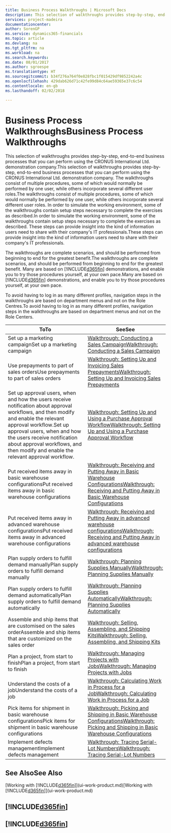 ```yaml
---
title: Business Process Walkthroughs | Microsoft Docs
description: This selection of walkthroughs provides step-by-step, end-to-end business processes that you can perform using the CRONUS International Ltd. demonstration company. The walkthroughs consist of multiple procedures, some of which would normally be performed by one user, while others incorporate several different user roles. In order to simulate the working environment, some of the walkthroughs contain setup steps necessary to complete the exercises as described. These steps can provide insight into the kind of information users need to share with their company's IT professionals.
services: project-madeira
documentationcenter: 
author: SorenGP
ms.service: dynamics365-financials
ms.topic: article
ms.devlang: na
ms.tgt_pltfrm: na
ms.workload: na
ms.search.keywords: 
ms.date: 08/01/2017
ms.author: sgroespe
ms.translationtype: HT
ms.sourcegitcommit: b34f276a764f0e828fbc1f015429df9852242a4c
ms.openlocfilehash: 429dab626d71c42fe99d84c64ae59365e37c6c54
ms.contentlocale: en-gb
ms.lasthandoff: 02/02/2018

---
```

# <a name="business-process-walkthroughs"></a><span data-ttu-id="7956c-106">Business Process Walkthroughs</span><span class="sxs-lookup"><span data-stu-id="7956c-106">Business Process Walkthroughs</span></span>
<span data-ttu-id="7956c-107">This selection of walkthroughs provides step-by-step, end-to-end business processes that you can perform using the CRONUS International Ltd. demonstration company.</span><span class="sxs-lookup"><span data-stu-id="7956c-107">This selection of walkthroughs provides step-by-step, end-to-end business processes that you can perform using the CRONUS International Ltd. demonstration company.</span></span> <span data-ttu-id="7956c-108">The walkthroughs consist of multiple procedures, some of which would normally be performed by one user, while others incorporate several different user roles.</span><span class="sxs-lookup"><span data-stu-id="7956c-108">The walkthroughs consist of multiple procedures, some of which would normally be performed by one user, while others incorporate several different user roles.</span></span> <span data-ttu-id="7956c-109">In order to simulate the working environment, some of the walkthroughs contain setup steps necessary to complete the exercises as described.</span><span class="sxs-lookup"><span data-stu-id="7956c-109">In order to simulate the working environment, some of the walkthroughs contain setup steps necessary to complete the exercises as described.</span></span> <span data-ttu-id="7956c-110">These steps can provide insight into the kind of information users need to share with their company's IT professionals.</span><span class="sxs-lookup"><span data-stu-id="7956c-110">These steps can provide insight into the kind of information users need to share with their company's IT professionals.</span></span>  

 <span data-ttu-id="7956c-111">The walkthroughs are complete scenarios, and should be performed from beginning to end for the greatest benefit.</span><span class="sxs-lookup"><span data-stu-id="7956c-111">The walkthroughs are complete scenarios, and should be performed from beginning to end for the greatest benefit.</span></span> <span data-ttu-id="7956c-112">Many are based on [!INCLUDE[d365fin](includes/d365fin_md.md)] demonstrations, and enable you to try those procedures yourself, at your own pace.</span><span class="sxs-lookup"><span data-stu-id="7956c-112">Many are based on [!INCLUDE[d365fin](includes/d365fin_md.md)] demonstrations, and enable you to try those procedures yourself, at your own pace.</span></span>  

 <span data-ttu-id="7956c-113">To avoid having to log in as many different profiles, navigation steps in the walkthroughs are based on department menus and not on the Role Centres.</span><span class="sxs-lookup"><span data-stu-id="7956c-113">To avoid having to log in as many different profiles, navigation steps in the walkthroughs are based on department menus and not on the Role Centers.</span></span>  

|<span data-ttu-id="7956c-114">To</span><span class="sxs-lookup"><span data-stu-id="7956c-114">To</span></span>|<span data-ttu-id="7956c-115">See</span><span class="sxs-lookup"><span data-stu-id="7956c-115">See</span></span>|  
|--------|---------|  
|<span data-ttu-id="7956c-116">Set up a marketing campaign</span><span class="sxs-lookup"><span data-stu-id="7956c-116">Set up a marketing campaign</span></span>|[<span data-ttu-id="7956c-117">Walkthrough: Conducting a Sales Campaign</span><span class="sxs-lookup"><span data-stu-id="7956c-117">Walkthrough: Conducting a Sales Campaign</span></span>](walkthrough-conducting-a-sales-campaign.md)|  
|<span data-ttu-id="7956c-118">Use prepayments to part of sales orders</span><span class="sxs-lookup"><span data-stu-id="7956c-118">Use prepayments to part of sales orders</span></span>|[<span data-ttu-id="7956c-119">Walkthrough: Setting Up and Invoicing Sales Prepayments</span><span class="sxs-lookup"><span data-stu-id="7956c-119">Walkthrough: Setting Up and Invoicing Sales Prepayments</span></span>](walkthrough-setting-up-and-invoicing-sales-prepayments.md)|  
|<span data-ttu-id="7956c-120">Set up approval users, when and how the users receive notification about approval workflows, and then modify and enable the relevant approval workflow.</span><span class="sxs-lookup"><span data-stu-id="7956c-120">Set up approval users, when and how the users receive notification about approval workflows, and then modify and enable the relevant approval workflow.</span></span>|[<span data-ttu-id="7956c-121">Walkthrough: Setting Up and Using a Purchase Approval Workflow</span><span class="sxs-lookup"><span data-stu-id="7956c-121">Walkthrough: Setting Up and Using a Purchase Approval Workflow</span></span>](walkthrough-setting-up-and-using-a-purchase-approval-workflow.md)|  
|<span data-ttu-id="7956c-122">Put received items away in basic warehouse configurations</span><span class="sxs-lookup"><span data-stu-id="7956c-122">Put received items away in basic warehouse configurations</span></span>|[<span data-ttu-id="7956c-123">Walkthrough: Receiving and Putting Away in Basic Warehouse Configurations</span><span class="sxs-lookup"><span data-stu-id="7956c-123">Walkthrough: Receiving and Putting Away in Basic Warehouse Configurations</span></span>](walkthrough-receiving-and-putting-away-in-basic-warehousing.md)|  
|<span data-ttu-id="7956c-124">Put received items away in advanced warehouse configurations</span><span class="sxs-lookup"><span data-stu-id="7956c-124">Put received items away in advanced warehouse configurations</span></span>|[<span data-ttu-id="7956c-125">Walkthrough: Receiving and Putting Away in advanced warehouse configurations</span><span class="sxs-lookup"><span data-stu-id="7956c-125">Walkthrough: Receiving and Putting Away in advanced warehouse configurations</span></span>](walkthrough-receiving-and-putting-away-in-advanced-warehousing.md)|  
|<span data-ttu-id="7956c-126">Plan supply orders to fulfill demand manually</span><span class="sxs-lookup"><span data-stu-id="7956c-126">Plan supply orders to fulfill demand manually</span></span>|[<span data-ttu-id="7956c-127">Walkthrough: Planning Supplies Manually</span><span class="sxs-lookup"><span data-stu-id="7956c-127">Walkthrough: Planning Supplies Manually</span></span>](walkthrough-planning-supplies-manually.md)|  
|<span data-ttu-id="7956c-128">Plan supply orders to fulfill demand automatically</span><span class="sxs-lookup"><span data-stu-id="7956c-128">Plan supply orders to fulfill demand automatically</span></span>|[<span data-ttu-id="7956c-129">Walkthrough: Planning Supplies Automatically</span><span class="sxs-lookup"><span data-stu-id="7956c-129">Walkthrough: Planning Supplies Automatically</span></span>](walkthrough-planning-supplies-automatically.md)|  
|<span data-ttu-id="7956c-130">Assemble and ship items that are customised on the sales order</span><span class="sxs-lookup"><span data-stu-id="7956c-130">Assemble and ship items that are customized on the sales order</span></span>|[<span data-ttu-id="7956c-131">Walkthrough: Selling, Assembling, and Shipping Kits</span><span class="sxs-lookup"><span data-stu-id="7956c-131">Walkthrough: Selling, Assembling, and Shipping Kits</span></span>](walkthrough-selling-assembling-and-shipping-kits.md)|  
|<span data-ttu-id="7956c-132">Plan a project, from start to finish</span><span class="sxs-lookup"><span data-stu-id="7956c-132">Plan a project, from start to finish</span></span>|[<span data-ttu-id="7956c-133">Walkthrough: Managing Projects with Jobs</span><span class="sxs-lookup"><span data-stu-id="7956c-133">Walkthrough: Managing Projects with Jobs</span></span>](walkthrough-managing-projects-with-jobs.md)|  
|<span data-ttu-id="7956c-134">Understand the costs of a job</span><span class="sxs-lookup"><span data-stu-id="7956c-134">Understand the costs of a job</span></span>|[<span data-ttu-id="7956c-135">Walkthrough: Calculating Work in Process for a Job</span><span class="sxs-lookup"><span data-stu-id="7956c-135">Walkthrough: Calculating Work in Process for a Job</span></span>](walkthrough-calculating-work-in-process-for-a-job.md)|  
|<span data-ttu-id="7956c-136">Pick items for shipment in basic warehouse configurations</span><span class="sxs-lookup"><span data-stu-id="7956c-136">Pick items for shipment in basic warehouse configurations</span></span>|[<span data-ttu-id="7956c-137">Walkthrough: Picking and Shipping in Basic Warehouse Configurations</span><span class="sxs-lookup"><span data-stu-id="7956c-137">Walkthrough: Picking and Shipping in Basic Warehouse Configurations</span></span>](walkthrough-picking-and-shipping-in-basic-warehousing.md)|  
|<span data-ttu-id="7956c-138">Implement defects management</span><span class="sxs-lookup"><span data-stu-id="7956c-138">Implement defects management</span></span>|[<span data-ttu-id="7956c-139">Walkthrough: Tracing Serial-Lot Numbers</span><span class="sxs-lookup"><span data-stu-id="7956c-139">Walkthrough: Tracing Serial-Lot Numbers</span></span>](walkthrough-tracing-serial-lot-numbers.md)|  

## <a name="see-also"></a><span data-ttu-id="7956c-140">See Also</span><span class="sxs-lookup"><span data-stu-id="7956c-140">See Also</span></span>
<span data-ttu-id="7956c-141">[Working with [!INCLUDE[d365fin](includes/d365fin_md.md)]](ui-work-product.md)</span><span class="sxs-lookup"><span data-stu-id="7956c-141">[Working with [!INCLUDE[d365fin](includes/d365fin_md.md)]](ui-work-product.md)</span></span>  

## [!INCLUDE[d365fin](includes/free_trial_md.md)]  
## [!INCLUDE[d365fin](includes/training_link_md.md)]

